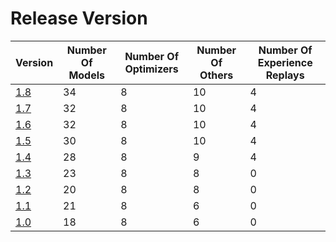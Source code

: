 # Release Version

| Version                           | Number Of Models | Number Of Optimizers | Number Of Others | Number Of Experience Replays |
|-----------------------------------|------------------|----------------------|------------------|------------------------------|
| [1.8](Release/1-8.md)             | 34               | 8                    | 10               | 4                            |
| [1.7](Release/1-7.md)             | 32               | 8                    | 10               | 4                            |
| [1.6](Release/1-6.md)             | 32               | 8                    | 10               | 4                            |
| [1.5](Release/1-5.md)             | 30               | 8                    | 10               | 4                            |
| [1.4](Release/1-4.md)             | 28               | 8                    | 9                | 4                            |
| [1.3](Release/1-3.md)             | 23               | 8                    | 8                | 0                            |
| [1.2](Release/1-2.md)             | 20               | 8                    | 8                | 0                            |
| [1.1](Release/1-1.md)             | 21               | 8                    | 6                | 0                            |
| [1.0](Release/1-0.md)             | 18               | 8                    | 6                | 0                            |
